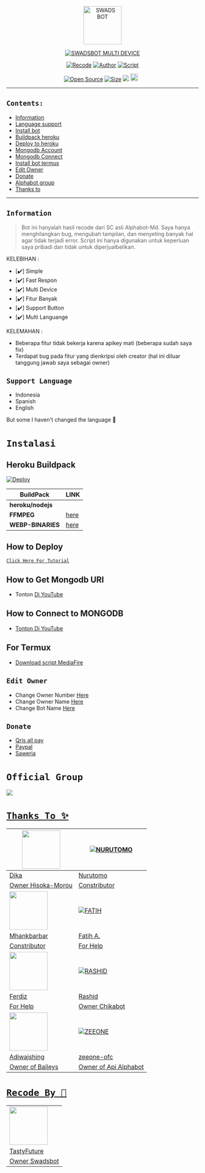 <p align="center">
<img src="https://telegra.ph/file/f16384e84c0b687087904.jpg" alt="SWADS BOT" width="100"/>


</p>
<p align="center">
<a href="#"><img title="SWADSBOT MULTI DEVICE" src="https://img.shields.io/badge/SWADSBOT MULTI DEVICE-green?colorA=%23ff0000&colorB=%23017e40&style=for-the-badge"></a>
</p>
<p align="center">
<a href="https://github.com/TastyFuture"><img title="Recode" src="https://img.shields.io/badge/Recode-TastyFuture-red.svg?style=for-the-badge&logo=github"></a>
<a href="https://github.com/DikaArdnt"><img title="Author" src="https://img.shields.io/badge/Author-Dika-red.svg?style=for-the-badge&logo=github"></a>
<a href="https://github.com/zeeone-ofc/Alphabot-Md"><img title="Script" src="https://img.shields.io/badge/Script-ZeeoneOfc-red.svg?style=for-the-badge&logo=github"></a>
</p>
<p align="center">
<a href="https://github.com/TastyFuture/swadsbot-md"><img title="Open Source" src="https://badges.frapsoft.com/os/v2/open-source.svg?v=103"></a>
<a href="https://github.com/TastyFuture/swadsbot-md/"><img title="Size" src="https://img.shields.io/github/repo-size/TastyFuture/swadsbot-md?style=flat-square&color=green"></a>
<a href="https://hits.seeyoufarm.com"><img src="https://hits.seeyoufarm.com/api/count/incr/badge.svg?url=https%3A%2F%2Fgithub.com%2Fzeeone-ofc%2FAlphabot-Md&count_bg=%2379C83D&title_bg=%23555555&icon=probot.svg&icon_color=%2300FF6D&title=hits&edge_flat=false"/></a>
<a href="https://github.com/TastyFuture/swadsbot-md/graphs/commit-activity"><img height="20" src="https://img.shields.io/badge/Maintained%3F-yes-green.svg"></a>&nbsp;&nbsp;
</p>
</div>

---

## ```Contents:```
- [Information](#information)
- [Language support](#support-language)
- [Install bot](#instalasi)
- [Buildpack heroku](#heroku-buildpack)
- [Deploy to heroku](#how-to-deploy)
- [Mongodb Account](#how-to-get-mongodb-uri)
- [Mongodb Connect](#how-to-connect-to-mongodb)
- [Install bot termux](#for-termux)
- [Edit Owner](#edit-owner)
- [Donate](#donate)
- [Alphabot group](#official-group)
- [Thanks to](#thanks-to)

---

## ```Information```
> Bot ini hanyalah hasil recode dari SC asli Alphabot-Md. Saya hanya menghilangkan bug, mengubah tampilan, dan menyeting banyak hal agar tidak terjadi error.
> Script ini hanya digunakan untuk keperluan saya pribadi dan tidak untuk diperjualbelikan.

KELEBIHAN :
- [✔️] Simple         
- [✔️] Fast Respon    
- [✔️] Multi Device   
- [✔️] Fitur Banyak   
- [✔️] Support Button
- [✔️] Multi Languange

KELEMAHAN :
- Beberapa fitur tidak bekerja karena apikey mati (beberapa sudah saya fix)
- Terdapat bug pada fitur yang dienkripsi oleh creator (hal ini diluar tanggung jawab saya sebagai owner)

## ```Support Language```

- Indonesia
- Spanish
- English

But some I haven't changed the language 🛐

# ```Instalasi```
## Heroku Buildpack
[![Deploy](https://www.herokucdn.com/deploy/button.svg)](https://heroku.com/deploy?template=https://github.com/TastyFuture/swadsbot-md)

| BuildPack | LINK |
|--------|--------|
| **heroku/nodejs** | |
| **FFMPEG** |[here](https://github.com/jonathanong/heroku-buildpack-ffmpeg-latest) |
| **WEBP-BINARIES** | [here](https://github.com/clhuang/heroku-buildpack-webp-binaries.git) |

## How to Deploy

[`Click Here For Tutorial`](https://youtu.be/RaUQUTrXK90?t=4m28s)<br>

## How to Get Mongodb URI

- Tonton [Di YouTube](https://youtu.be/M8H9S3djxTg)

## How to Connect to MONGODB

- [Tonton Di YouTube](https://youtu.be/lBEExh-09D8)

## For Termux
- [Download script MediaFire](https://telegra.ph/file/5f3dcbfb5a43066f25f6f.jpg)

## ```Edit Owner```
- Change Owner Number [Here](https://github.com/TastyFuture/swadsbot-md/blob/master/settings.js)
- Change Owner Name [Here](https://github.com/TastyFuture/swadsbot-md/blob/master/settings.js)
- Change Bot Name [Here](https://github.com/TastyFuture/swadsbot-md/blob/master/settings.js)

## ```Donate```
- [Qris all pay](https://telegra.ph/file/447be9e64d95c825f692b.jpg)
- [Paypal](https://paypal.me/zeeoneofc)
- [Saweria](https://saweria.co/syakata)	

# ```Official Group```
<a href="https://instabio.cc/Alphabot"><img src="https://img.shields.io/badge/Alphabot Support-25D366?style=for-the-badge&logo=whatsapp&logoColor=white" />

# ```Thanks To ✨```
<a href="https://github.com/DikaArdnt"><img src="https://github.com/DikaArdnt.png?size=100" width="100" height="100"></a> | [![NURUTOMO](https://github.com/Nurutomo.png?size=100)](https://github.com/Nurutomo) 
---|---
[Dika](https://github.com/DikaArdnt)  | [Nurutomo](https://github.com/Nurutomo)
Owner Hisoka-Morou | Constributor |
<a href="https://github.com/MhankBarBar"><img src="https://github.com/MhankBarBar.png?size=100" width="100" height="100"></a> | [![FATIH](https://github.com/fatiharridho.png?size=100)](https://github.com/fatiharridho) 
[Mhankbarbar](https://github.com/MhankBarBar)  | [Fatih A.](https://github.com/fatiharridho)
Constributor | For Help |
<a href="https://github.com/FERDIZ-afk"><img src="https://github.com/FERDIZ-afk.png?size=100" width="100" height="100"></a> | [![RASHID](http://github.com/rashidsiregar28.png?size=100)](http://github.com/rashidsiregar28) 
[Ferdiz](https://github.com/FERDIZ-afk)  | [Rashid](https://github.com/rashidsiregar28)
For Help | Owner Chikabot |
<a href="https://github.com/adiwajshing"><img src="https://github.com/adiwajshing.png?size=100" width="100" height="100"></a> | [![ZEEONE](http://github.com/zeeone-ofc.png?size=100)](http://github.com/zeeone-ofc) 
[Adiwajshing](https://github.com/adiwajshing) | [zeeone-ofc](https://zeeone-ofc.github.io)
Owner of Baileys | Owner of Api Alphabot |

#  ```Recode By 💌```
<table>
 	<tr>
 		<td> <img src="https://github.com/TastyFuture.png?size=100" width="100" height="100"> </td>
 	</tr>
 	<tr>
 		<td> <a href="https://github.com/TastyFuture">TastyFuture</a> </td>
 	</tr>
  <tr>
    <td> Owner Swadsbot </td>
 </table>  
